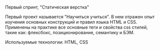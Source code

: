 Первый спринт, "Статическая верстка"

Первый проект называется "Научиться учиться". В нем отражен опыт изучения основных конструкций и правил языка HTML и CSS.
Применены на практике все основные теги и свойства css стилей, такие как: флексбокс, позиционирование, семантику и БЭМ.

Используемые технологии: HTML, CSS
